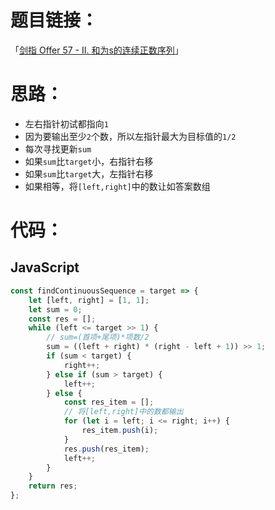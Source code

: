 # 题目链接：

「[剑指 Offer 57 - II. 和为s的连续正数序列](https://leetcode-cn.com/problems/he-wei-sde-lian-xu-zheng-shu-xu-lie-lcof/)」

# 思路：

- 左右指针初试都指向`1`
- 因为要输出至少`2`个数，所以左指针最大为目标值的`1/2`
- 每次寻找更新`sum`
- 如果`sum`比`target`小，右指针右移
- 如果`sum`比`target`大，左指针右移
- 如果相等，将`[left,right]`中的数让如答案数组

# 代码：

## JavaScript

```javascript
const findContinuousSequence = target => {
    let [left, right] = [1, 1];
    let sum = 0;
    const res = [];
    while (left <= target >> 1) {
        // sum=(首项+尾项)*项数/2
        sum = ((left + right) * (right - left + 1)) >> 1;
        if (sum < target) {
            right++;
        } else if (sum > target) {
            left++;
        } else {
            const res_item = [];
            // 将[left,right]中的数都输出
            for (let i = left; i <= right; i++) {
                res_item.push(i);
            }
            res.push(res_item);
            left++;
        }
    }
    return res;
};
```

